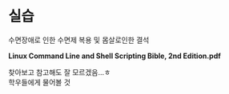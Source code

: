 # 실습

수면장애로 인한 수면제 복용 및 몸살로인한 결석

**Linux Command Line and Shell Scripting Bible, 2nd Edition.pdf**

찾아보고 참고해도 잘 모르겠음...ㅎ<br>
학우들에게 물어볼 것
